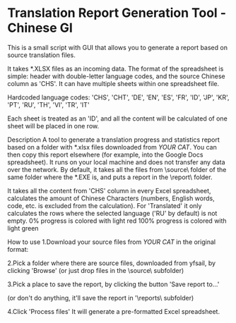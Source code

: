 # Translation Report Generation Tool - Chinese GI

This is a small script with GUI that allows you to generate a report based on source translation files.

It takes *.XLSX files as an incoming data. The format of the spreadsheet is simple: header with double-letter language codes, and the source Chinese column as 'CHS'. It can have multiple sheets within one spreadsheet file.

Hardcoded language codes:
    'CHS', 'CHT', 'DE', 'EN', 'ES', 'FR', 'ID', 'JP', 'KR', 'PT', 'RU', 'TH', 'VI', 'TR', 'IT'

Each sheet is treated as an 'ID', and all the content will be calculated of one sheet will be placed in one row.

Description
A tool to generate a translation progress and statistics report based on a folder with *.xlsx files downloaded from *YOUR CAT*. You can then copy this report elsewhere (for example, into the Google Docs spreadsheet).
It runs on your local machine and does not transfer any data over the network.
By default, it takes all the files from \source\ folder of the same folder where the *.EXE is, and puts a report in the \report\ folder.

It takes all the content from 'CHS' column in every Excel spreadsheet, calculates the amount of Chinese Characters (numbers, English words, code, etc. is excluded from the calculation).
For 'Translated' it only calculates the rows where the selected language ('RU' by default) is not empty.
0% progress is colored with light red
100% progress is colored with light green

How to use
1.Download your source files from *YOUR CAT* in the original format:

2.Pick a folder where there are source files, downloaded from yfsail, by clicking 'Browse'
(or just drop files in the \source\ subfolder)

3.Pick a place to save the report, by clicking the button 'Save report to...'

(or don't do anything, it'll save the report in '\reports\ subfolder)

4.Click 'Process files'
It will generate a pre-formatted Excel spreadsheet.

